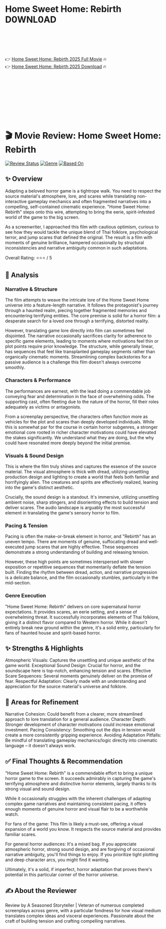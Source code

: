 # Home Sweet Home: Rebirth D0WNL0AD

<br><br><br><br>


👉 <a href="https://Greg-nighnoxchauni1989.github.io/uictsbvxcq/">Home Sweet Home: Rebirth 2025 Full Movie</a> 🔥
<br>
👉 <a href="https://Greg-nighnoxchauni1989.github.io/uictsbvxcq/">Home Sweet Home: Rebirth 2025 Download</a> 🔥


<br><br><br><br><br><br><br><br>



# 🎬 Movie Review: Home Sweet Home: Rebirth

[![Review Status](https://img.shields.io/badge/Status-Completed%20Analysis-brightgreen.svg)](https://github.com/yourusername/homesweethome-rebirth-review)
[![Genre](https://img.shields.io/badge/Genre-Supernatural%20Horror-red.svg)](https://en.wikipedia.org/wiki/Supernatural_horror_film)
[![Based On](https://img.shields.io/badge/Based%20On-Video%20Game%20Series-blue.svg)](https://en.wikipedia.org/wiki/Home_Sweet_Home_(video_game))

## ✨ Overview

Adapting a beloved horror game is a tightrope walk. You need to respect the source material's atmosphere, lore, and scares while translating non-interactive gameplay mechanics and often fragmented narratives into a compelling, self-contained cinematic experience. "Home Sweet Home: Rebirth" steps onto this wire, attempting to bring the eerie, spirit-infested world of the game to the big screen.

As a screenwriter, I approached this film with cautious optimism, curious to see how they would tackle the unique blend of Thai folklore, psychological terror, and jump scares that defined the original. The result is a film with moments of genuine brilliance, hampered occasionally by structural inconsistencies and narrative ambiguity common in such adaptations.

Overall Rating: ⭐⭐⭐ / 5

## 📝 Analysis

### Narrative & Structure

The film attempts to weave the intricate lore of the Home Sweet Home universe into a feature-length narrative. It follows the protagonist's journey through a haunted realm, piecing together fragmented memories and encountering terrifying entities. The core premise is solid for a horror film: a desperate search for a loved one through a terrifying, distorted reality.

However, translating game lore directly into film can sometimes feel disjointed. The narrative occasionally sacrifices clarity for adherence to specific game elements, leading to moments where motivations feel thin or plot points require prior knowledge. The structure, while generally linear, has sequences that feel like transplanted gameplay segments rather than organically cinematic moments. Streamlining complex backstories for a passive audience is a challenge this film doesn't always overcome smoothly.

### Characters & Performance

The performances are earnest, with the lead doing a commendable job conveying fear and determination in the face of overwhelming odds. The supporting cast, often fleeting due to the nature of the horror, fill their roles adequately as victims or antagonists.

From a screenplay perspective, the characters often function more as vehicles for the plot and scares than deeply developed individuals. While this is somewhat par for the course in certain horror subgenres, a stronger emotional core rooted in richer character motivations could have elevated the stakes significantly. We understand what they are doing, but the why could have resonated more deeply beyond the initial premise.

### Visuals & Sound Design

This is where the film truly shines and captures the essence of the source material. The visual atmosphere is thick with dread, utilizing unsettling production design and lighting to create a world that feels both familiar and horrifyingly alien. The creatures and spirits are effectively realized, leaning into the game's distinct aesthetic.

Crucially, the sound design is a standout. It's immersive, utilizing unsettling ambient noise, sharp stingers, and disorienting effects to build tension and deliver scares. The audio landscape is arguably the most successful element in translating the game's sensory horror to film.

### Pacing & Tension

Pacing is often the make-or-break element in horror, and "Rebirth" has an uneven tempo. There are moments of genuine, suffocating dread and well-executed jump scares that are highly effective. These sequences demonstrate a strong understanding of building and releasing tension.

However, these high points are sometimes interspersed with slower exposition or repetitive sequences that momentarily deflate the tension built. Finding the rhythm between dread, action, and narrative progression is a delicate balance, and the film occasionally stumbles, particularly in the mid-section.

### Genre Execution

"Home Sweet Home: Rebirth" delivers on core supernatural horror expectations. It provides scares, an eerie setting, and a sense of overwhelming threat. It successfully incorporates elements of Thai folklore, giving it a distinct flavor compared to Western horror. While it doesn't entirely break new ground within the genre, it's a solid entry, particularly for fans of haunted house and spirit-based horror.

## ✨ Strengths & Highlights

   Atmospheric Visuals: Captures the unsettling and unique aesthetic of the game world.
   Exceptional Sound Design: Crucial for horror, and the soundscape here is top-notch, enhancing tension and scares.
   Effective Scare Sequences: Several moments genuinely deliver on the promise of fear.
   Respectful Adaptation: Clearly made with an understanding and appreciation for the source material's universe and folklore.

## 🚧 Areas for Refinement

   Narrative Cohesion: Could benefit from a clearer, more streamlined approach to lore translation for a general audience.
   Character Depth: Stronger development of character motivations could increase emotional investment.
   Pacing Consistency: Smoothing out the dips in tension would create a more consistently gripping experience.
   Avoiding Adaptation Pitfalls: Be mindful of translating gameplay mechanics/logic directly into cinematic language – it doesn't always work.

## ✅ Final Thoughts & Recommendation

"Home Sweet Home: Rebirth" is a commendable effort to bring a unique horror game to the screen. It succeeds admirably in capturing the game's terrifying atmosphere and distinctive horror elements, largely thanks to its strong visual and sound design.

While it occasionally struggles with the inherent challenges of adapting complex game narratives and maintaining consistent pacing, it offers enough moments of genuine horror and visual flair to be a worthwhile watch.

For fans of the game: This film is likely a must-see, offering a visual expansion of a world you know. It respects the source material and provides familiar scares.

For general horror audiences: It's a mixed bag. If you appreciate atmospheric horror, strong sound design, and are forgiving of occasional narrative ambiguity, you'll find things to enjoy. If you prioritize tight plotting and deep character arcs, you might find it wanting.

Ultimately, it's a solid, if imperfect, horror adaptation that proves there's potential in this particular corner of the horror universe.

## ✍️ About the Reviewer

Review by A Seasoned Storyteller | Veteran of numerous completed screenplays across genre, with a particular fondness for how visual medium translates complex ideas and visceral experiences. Passionate about the craft of building tension and crafting compelling narratives.



